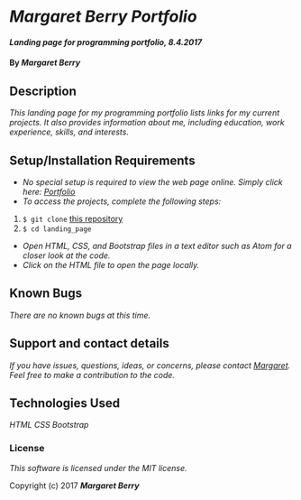 # _Margaret Berry Portfolio_

#### _Landing page for programming portfolio, 8.4.2017_

#### By _**Margaret Berry**_

## Description
_This landing page for my programming portfolio lists links for my current projects.  It also provides information about me, including education, work experience, skills, and interests._

## Setup/Installation Requirements
* _No special setup is required to view the web page online. Simply click here: [Portfolio](https://margaret85.github.io/landing_page/)_
* _To access the projects, complete the following steps:_

1. `$ git clone` [this repository](https://github.com/codemargaret/landing_page.git)
2. `$ cd landing_page`

* _Open HTML, CSS, and Bootstrap files in a text editor such as Atom for a closer look at the code._
* _Click on the HTML file to open the page locally._

## Known Bugs
_There are no known bugs at this time._

## Support and contact details
_If you have issues, questions, ideas, or concerns, please contact [Margaret].  Feel free to make a contribution to the code._

[Margaret]: mailto:codeberry1@gmail.com

## Technologies Used
_HTML_
_CSS_
_Bootstrap_

### License
*This software is licensed under the MIT license.*

Copyright (c) 2017 **_Margaret Berry_**
